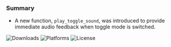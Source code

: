 ### Summary

- A new function, `play_toggle_sound`, was introduced to provide immediate audio feedback when toggle mode is switched.

![Downloads](https://img.shields.io/github/downloads/Jesewe/cs2-triggerbot/v1.2.4.3/total?style=for-the-badge&logo=github&color=D5006D) ![Platforms](https://img.shields.io/badge/platform-Windows-blue?style=for-the-badge&color=D5006D) ![License](https://img.shields.io/github/license/jesewe/cs2-triggerbot?style=for-the-badge&color=D5006D)
